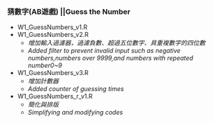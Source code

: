 
### 猜數字(AB遊戲)    ||Guess the Number
- W1_GuessNumbers_v1.R
- W1_GuessNumbers_v2.R
     - *增加輸入過濾器，過濾負數、超過五位數字、具重複數字的四位數*
     - *Added filter to prevent invalid input such as negative numbers,numbers over 9999,and numbers with repeated number0~9*
- W1_GuessNumbers_v3.R
     - *增加計數器*
     - *Added counter of guessing times*
- W1_GuessNumbers_r_v1.R
     - *簡化與排版*
     - *Simplifying and modifying codes*

